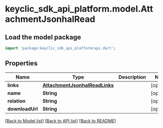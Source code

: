 # keyclic_sdk_api_platform.model.AttachmentJsonhalRead

## Load the model package
```dart
import 'package:keyclic_sdk_api_platform/api.dart';
```

## Properties
Name | Type | Description | Notes
------------ | ------------- | ------------- | -------------
**links** | [**AttachmentJsonhalReadLinks**](AttachmentJsonhalReadLinks.md) |  | [optional] 
**name** | **String** |  | [optional] 
**relation** | **String** |  | [optional] 
**downloadUrl** | **String** |  | [optional] 

[[Back to Model list]](../README.md#documentation-for-models) [[Back to API list]](../README.md#documentation-for-api-endpoints) [[Back to README]](../README.md)


